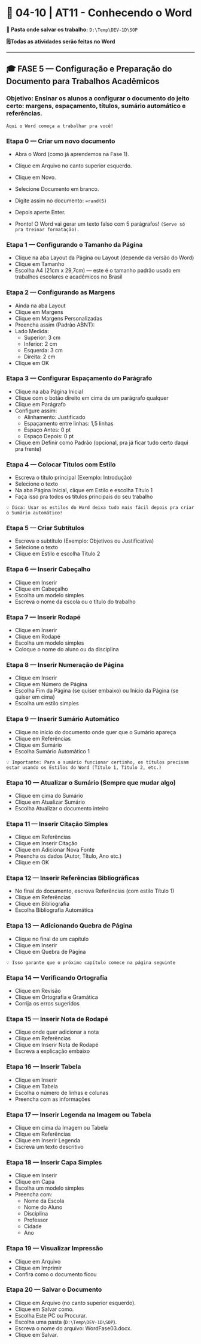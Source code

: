 # 📘 04-10 | AT11 - Conhecendo o Word

**📁 Pasta onde salvar os trabalho:** `D:\Temp\DEV-1D\SOP`

**🗒️Todas as atividades serão feitas no Word**

---

## 🎓 FASE 5 — Configuração e Preparação do Documento para Trabalhos Acadêmicos
### **Objetivo: Ensinar os alunos a configurar o documento do jeito certo: margens, espaçamento, títulos, sumário automático e referências.**
`Aqui o Word começa a trabalhar pra você!`
### Etapa 0 — Criar um novo documento
- Abra o Word (como já aprendemos na Fase 1).

- Clique em Arquivo no canto superior esquerdo.

- Clique em Novo.

- Selecione Documento em branco.

- Digite assim no documento: `=rand(5)`

- Depois aperte Enter.

- Pronto! O Word vai gerar um texto falso com 5 parágrafos! `(Serve só pra treinar formatação).`

### Etapa 1 — Configurando o Tamanho da Página
- Clique na aba Layout da Página ou Layout (depende da versão do Word)
- Clique em Tamanho
- Escolha A4 (21cm x 29,7cm) — este é o tamanho padrão usado em trabalhos escolares e acadêmicos no Brasil

### Etapa 2 — Configurando as Margens
- Ainda na aba Layout
- Clique em Margens
- Clique em Margens Personalizadas
- Preencha assim (Padrão ABNT):
- Lado	Medida:
  - Superior: 3 cm
  - Inferior: 2 cm
  - Esquerda: 3 cm
  - Direita: 2 cm
- Clique em OK

### Etapa 3 — Configurar Espaçamento do Parágrafo
- Clique na aba Página Inicial
- Clique com o botão direito em cima de um parágrafo qualquer
- Clique em Parágrafo
- Configure assim:
  - Alinhamento: Justificado
  - Espaçamento entre linhas: 1,5 linhas
  - Espaço Antes: 0 pt
  - Espaço Depois: 0 pt
- Clique em Definir como Padrão (opcional, pra já ficar tudo certo daqui pra frente)

### Etapa 4 — Colocar Títulos com Estilo
- Escreva o título principal (Exemplo: Introdução)
- Selecione o texto
- Na aba Página Inicial, clique em Estilo e escolha Título 1
- Faça isso pra todos os títulos principais do seu trabalho

`💡 Dica: Usar os estilos do Word deixa tudo mais fácil depois pra criar o Sumário automático!`

### Etapa 5 — Criar Subtítulos
- Escreva o subtítulo (Exemplo: Objetivos ou Justificativa)
- Selecione o texto
- Clique em Estilo e escolha Título 2

### Etapa 6 — Inserir Cabeçalho
- Clique em Inserir
- Clique em Cabeçalho
- Escolha um modelo simples
- Escreva o nome da escola ou o título do trabalho

### Etapa 7 — Inserir Rodapé
- Clique em Inserir
- Clique em Rodapé
- Escolha um modelo simples
- Coloque o nome do aluno ou da disciplina

### Etapa 8 — Inserir Numeração de Página
- Clique em Inserir
- Clique em Número de Página
- Escolha Fim da Página (se quiser embaixo) ou Início da Página (se quiser em cima)
- Escolha um estilo simples

### Etapa 9 — Inserir Sumário Automático
- Clique no início do documento onde quer que o Sumário apareça
- Clique em Referências
- Clique em Sumário
- Escolha Sumário Automático 1

`💡 Importante: Para o sumário funcionar certinho, os títulos precisam estar usando os Estilos do Word (Título 1, Título 2, etc.)`

### Etapa 10 — Atualizar o Sumário (Sempre que mudar algo)
- Clique em cima do Sumário
- Clique em Atualizar Sumário
- Escolha Atualizar o documento inteiro

### Etapa 11 — Inserir Citação Simples
- Clique em Referências
- Clique em Inserir Citação
- Clique em Adicionar Nova Fonte
- Preencha os dados (Autor, Título, Ano etc.)
- Clique em OK

### Etapa 12 — Inserir Referências Bibliográficas
- No final do documento, escreva Referências (com estilo Título 1)
- Clique em Referências
- Clique em Bibliografia
- Escolha Bibliografia Automática

### Etapa 13 — Adicionando Quebra de Página
- Clique no final de um capítulo
- Clique em Inserir
- Clique em Quebra de Página

`💡 Isso garante que o próximo capítulo comece na página seguinte`

### Etapa 14 — Verificando Ortografia
- Clique em Revisão
- Clique em Ortografia e Gramática
- Corrija os erros sugeridos

### Etapa 15 — Inserir Nota de Rodapé
- Clique onde quer adicionar a nota
- Clique em Referências
- Clique em Inserir Nota de Rodapé
- Escreva a explicação embaixo

### Etapa 16 — Inserir Tabela
- Clique em Inserir
- Clique em Tabela
- Escolha o número de linhas e colunas
- Preencha com as informações

### Etapa 17 — Inserir Legenda na Imagem ou Tabela
- Clique em cima da Imagem ou Tabela
- Clique em Referências
- Clique em Inserir Legenda
- Escreva um texto descritivo

### Etapa 18 — Inserir Capa Simples
- Clique em Inserir
- Clique em Capa
- Escolha um modelo simples
- Preencha com:
  - Nome da Escola
  - Nome do Aluno
  - Disciplina
  - Professor
  - Cidade
  - Ano

### Etapa 19 — Visualizar Impressão
- Clique em Arquivo
- Clique em Imprimir
- Confira como o documento ficou

### Etapa 20 — Salvar o Documento
- Clique em Arquivo (no canto superior esquerdo).
- Clique em Salvar como.
- Escolha Este PC ou Procurar.
- Escolha uma pasta (`D:\Temp\DEV-1D\SOP`).
- Escreva o nome do arquivo: WordFase03.docx.
- Clique em Salvar.